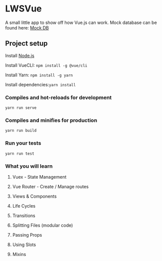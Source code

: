 # LWSVue

A small little app to show off how Vue.js can work. Mock database can be found here: [Mock DB](https://github.com/tBoccinfuso/demo)

## Project setup

Install [Node.js](https://nodejs.org/en/)

Install VueCLI: `npm install -g @vue/cli`

Install Yarn: `npm install -g yarn`

Install dependencies:`yarn install`

### Compiles and hot-reloads for development

```
yarn run serve
```

### Compiles and minifies for production

```
yarn run build
```

### Run your tests

```
yarn run test
```

### What you will learn

1. Vuex - State Management

2. Vue Router - Create / Manage routes

3. Views & Components

4. Life Cycles

5. Transitions

6. Splitting Files (modular code)

7. Passing Props

8. Using Slots

9. Mixins
